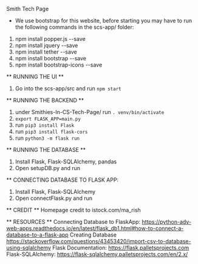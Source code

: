 Smith Tech Page 
* We use bootstrap for this website, before starting you may have to run the following commands in the scs-app/ folder: 

1) npm install popper.js --save 
2) npm install jquery --save
3) npm install tether --save 
4) npm install bootstrap --save 
5) npm install bootstrap-icons --save

** RUNNING THE UI ** 
1) Go into the scs-app/src and run `npm start`

** RUNNING THE BACKEND ** 
1) under Smithies-In-CS-Tech-Page/ run `. venv/bin/activate`
2) `export FLASK_APP=main.py` 
3) run `pip3 install Flask` 
4) run `pip3 install flask-cors`
5) run `python3 -m flask run`  

** RUNNING THE DATABASE **
1) Install Flask, Flask-SQLAlchemy, pandas
2) Open setupDB.py and run

** CONNECTING DATABASE TO FLASK APP:
1) Install Flask, Flask-SQLAlchemy
2) Open connectFlask.py and run

** CREDIT ** 
Homepage credit to istock.com/ma_rish 

** RESOURCES ** 
Connecting Database to FlaskApp: https://python-adv-web-apps.readthedocs.io/en/latest/flask_db1.html#how-to-connect-a-database-to-a-flask-app 
Creating Database https://stackoverflow.com/questions/43453420/import-csv-to-database-using-sqlalchemy 
Flask Documentation: https://flask.palletsprojects.com Flask-SQLAlchemy: https://flask-sqlalchemy.palletsprojects.com/en/2.x/
